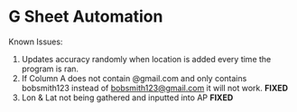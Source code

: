# G Sheet Automation
Known Issues:
1. Updates accuracy randomly when location is added every time the program is ran.
2. If Column A does not contain @gmail.com and only contains bobsmith123 instead of bobsmith123@gmail.com it will not work. ****FIXED****
3. Lon & Lat not being gathered and inputted into AP ****FIXED****
